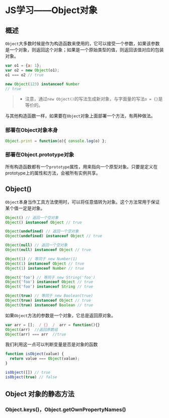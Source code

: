 # JS学习——Object对象

## 概述

`Object`大多数时候是作为构造函数来使用的，它可以接受一个参数，如果该参数是一个对象，则返回这个对象；如果是一个原始类型的值，则返回该值对应的包装对象。

```javascript
var o1 = {a: 1};
var o2 = new Object(o1);
o1 === o2 // true

new Object(123) instanceof Number
// true
```

> * 注意，通过`new Object()`的写法生成新对象，与字面量的写法`o = {}`是等价的。

与其他构造函数一样，如果要在`Object`对象上面部署一个方法，有两种做法。

### 部署在Object对象本身

```javascript
Object.print = function(o){ console.log(o) };
```

### 部署在Object.prototype对象

所有构造函数都有一个`prototype`属性，用来指向一个原型对象。只要是定义在prototype上的属性和方法，会被所有实例共享。

## Object()

`Object`本身当作工具方法使用时，可以将任意值转为对象。这个方法常用于保证某个值一定是对象。

```javascript
Object() // 返回一个空对象
Object() instanceof Object // true

Object(undefined) // 返回一个空对象
Object(undefined) instanceof Object // true

Object(null) // 返回一个空对象
Object(null) instanceof Object // true

Object(1) // 等同于 new Number(1)
Object(1) instanceof Object // true
Object(1) instanceof Number // true

Object('foo') // 等同于 new String('foo')
Object('foo') instanceof Object // true
Object('foo') instanceof String // true

Object(true) // 等同于 new Boolean(true)
Object(true) instanceof Object // true
Object(true) instanceof Boolean // true
```

如果`Object`方法的参数是一个对象，它总是返回原对象。

```javascript
var arr = [];  / {}  /  arr = function(){}
Object(arr)  //返回原数组
Object(arr) === arr  //true
```

我们利用这一点可以判断变量是否是对象的函数

```javascript
function isObject(value) {
  return value === Object(value);
}

isObject([]) // true
isObject(true) // false
```

## Object 对象的静态方法

### Object.keys()，Object.getOwnPropertyNames()



















































